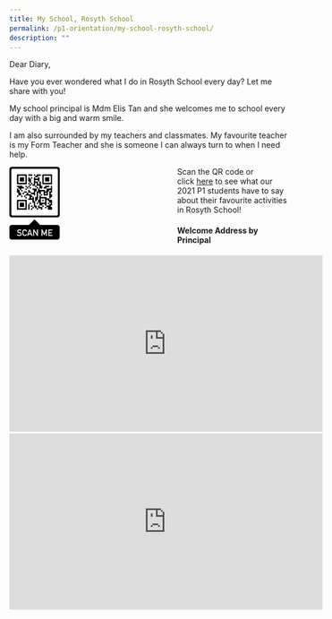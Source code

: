 ```yaml
---
title: My School, Rosyth School
permalink: /p1-orientation/my-school-rosyth-school/
description: ""
---
```

Dear Diary,  

Have you ever wondered what I do in Rosyth School every day? Let me share with you!  

My school principal is Mdm Elis Tan and she welcomes me to school every day with a big and warm smile.

I am also surrounded by my teachers and classmates. My favourite teacher is my Form Teacher and she is someone I can always turn to when I need help.

<div>  
<div style="float: left">  
<img src="/images/frame.png" 
    style="width:30%">
</div>  
<div></div>  
</div>

Scan the QR code or click [here](https://youtu.be/Ads6e9ZTTVI) to see what our 2021 P1 students have to say about their favourite activities in Rosyth School!

#### Welcome Address by Principal

<iframe width="560" height="315" src="https://www.youtube.com/embed/3MHoHWw8Dv4" title="YouTube video player" frameborder="0" allow="accelerometer; autoplay; clipboard-write; encrypted-media; gyroscope; picture-in-picture" allowfullscreen></iframe>

<iframe width="560" height="315" src="https://www.youtube.com/embed/r0EfjVlKmfQ" title="YouTube video player" frameborder="0" allow="accelerometer; autoplay; clipboard-write; encrypted-media; gyroscope; picture-in-picture" allowfullscreen></iframe>
